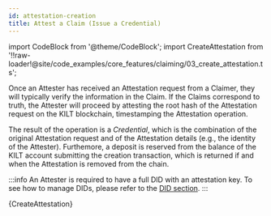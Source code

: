 ```yaml
---
id: attestation-creation
title: Attest a Claim (Issue a Credential)
---
```

import CodeBlock from '@theme/CodeBlock';
import CreateAttestation from '!!raw-loader!@site/code_examples/core_features/claiming/03_create_attestation.ts';

Once an Attester has received an Attestation request from a Claimer, they will typically verify the information in the Claim.
If the Claims correspond to truth, the Attester will proceed by attesting the root hash of the Attestation request on the KILT blockchain, timestamping the Attestation operation.

The result of the operation is a *Credential*, which is the combination of the original Attestation request and of the Attestation details (e.g., the identity of the Attester).
Furthemore, a deposit is reserved from the balance of the KILT account submitting the creation transaction, which is returned if and when the Attestation is removed from the chain.

:::info
An Attester is required to have a full DID with an attestation key.
To see how to manage DIDs, please refer to the [DID section](../01_dids/03_full_did_update.md).
:::

<CodeBlock className="language-js">
  {CreateAttestation}
</CodeBlock>